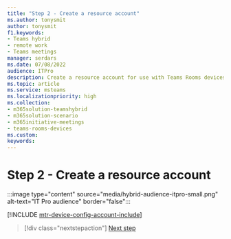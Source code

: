 ```yaml
---
title: "Step 2 - Create a resource account"
ms.author: tonysmit
author: tonysmit
f1.keywords:
- Teams hybrid
- remote work
- Teams meetings
manager: serdars
ms.date: 07/08/2022
audience: ITPro
description: Create a resource account for use with Teams Rooms devices.
ms.topic: article
ms.service: msteams
ms.localizationpriority: high
ms.collection:
- m365solution-teamshybrid
- m365solution-scenario
- m365initiative-meetings
- teams-rooms-devices
ms.custom: 
keywords: 
---
```


# Step 2 - Create a resource account

:::image type="content" source="media/hybrid-audience-itpro-small.png" alt-text="IT Pro audience" border="false":::

[!INCLUDE [mtr-device-config-account-include](includes/mtr-device-config-account-include.md)]

> [!div class="nextstepaction"]
> [Next step](hybrid-meetings-device-config-assign.md)
